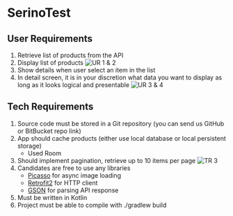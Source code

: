 # SerinoTest

## User Requirements
1. Retrieve list of products from the API
2. Display list of products
    ![UR 1 & 2](files/UR1-2.gif)
3. Show details when user select an item in the list
4. In detail screen, it is in your discretion what data you want to display as long as it looks logical and presentable
    ![UR 3 & 4](files/UR3-4.gif)

## Tech Requirements
1. Source code must be stored in a Git repository (you can send us GitHub or BitBucket repo link)
2. App should cache products (either use local database or local persistent storage)
      - Used Room
3. Should implement pagination, retrieve up to 10 items per page
    ![TR 3](files/TR3.gif)
4. Candidates are free to use any libraries
      - [Picasso](https://github.com/square/picasso) for async image loading
      - [Retrofit2](https://github.com/square/retrofit) for HTTP client
      - [GSON](https://github.com/google/gson) for parsing API response
5. Must be written in Kotlin
6. Project must be able to compile with ./gradlew build
